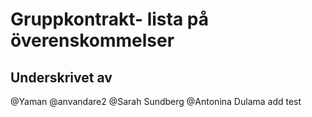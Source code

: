 # Gruppkontrakt- lista på överenskommelser

## Underskrivet av

@Yaman
@anvandare2
@Sarah Sundberg
@Antonina Dulama
add test
